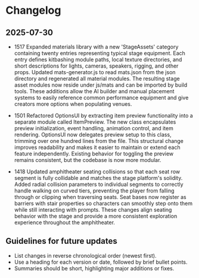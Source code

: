 # Changelog

## 2025-07-30

- 1517 Expanded materials library with a new 'StageAssets' category containing twenty entries representing typical stage equipment. Each entry defines kitbashing module paths, local texture directories, and short descriptions for lights, cameras, speakers, rigging, and other props. Updated mats-generator.js to read mats.json from the json directory and regenerated all material modules. The resulting stage asset modules now reside under js/mats and can be imported by build tools. These additions allow the AI builder and manual placement systems to easily reference common performance equipment and give creators more options when populating venues.

- 1501 Refactored OptionsUI by extracting item preview functionality into a separate module called ItemPreview. The new class encapsulates preview initialization, event handling, animation control, and item rendering. OptionsUI now delegates preview setup to this class, trimming over one hundred lines from the file. This structural change improves readability and makes it easier to maintain or extend each feature independently. Existing behavior for toggling the preview remains consistent, but the codebase is now more modular.

- 1418 Updated amphitheater seating collisions so that each seat row segment is fully collidable and matches the stage platform's solidity. Added radial collision parameters to individual segments to correctly handle walking on curved tiers, preventing the player from falling through or clipping when traversing seats. Seat bases now register as barriers with stair properties so characters can smoothly step onto them while still interacting with prompts. These changes align seating behavior with the stage and provide a more consistent exploration experience throughout the amphitheater.


## Guidelines for future updates
- List changes in reverse chronological order (newest first).
- Use a heading for each version or date, followed by brief bullet points.
- Summaries should be short, highlighting major additions or fixes.